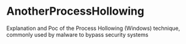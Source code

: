 # AnotherProcessHollowing
Explanation and Poc of the Process Hollowing (Windows) technique, commonly used by malware to bypass security systems
